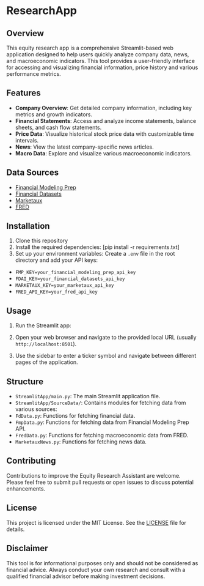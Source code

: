# ResearchApp

## Overview

This equity research app is a comprehensive Streamlit-based web application designed to help users quickly analyze company data, news, and macroeconomic indicators. This tool provides a user-friendly interface for accessing and visualizing financial information, price history and various performance metrics.

## Features

- **Company Overview**: Get detailed company information, including key metrics and growth indicators.
- **Financial Statements**: Access and analyze income statements, balance sheets, and cash flow statements.
- **Price Data**: Visualize historical stock price data with customizable time intervals.
- **News**: View the latest company-specific news articles.
- **Macro Data**: Explore and visualize various macroeconomic indicators.

## Data Sources
- [Financial Modeling Prep](https://site.financialmodelingprep.com/)
- [Financial Datasets](https://www.financialdatasets.ai/)
- [Marketaux](https://www.marketaux.com/)
- [FRED](https://fred.stlouisfed.org/docs/api/fred/)


## Installation

1. Clone this repository
2. Install the required dependencies: [pip install -r requirements.txt]
3. Set up your environment variables:
Create a `.env` file in the root directory and add your API keys:
- `FMP_KEY=your_financial_modeling_prep_api_key`
- `FDAI_KEY=your_financial_datasets_api_key`
- `MARKETAUX_KEY=your_marketaux_api_key`
- `FRED_API_KEY=your_fred_api_key`


## Usage

1. Run the Streamlit app:

2. Open your web browser and navigate to the provided local URL (usually `http://localhost:8501`).

3. Use the sidebar to enter a ticker symbol and navigate between different pages of the application.

## Structure

- `StreamlitApp/main.py`: The main Streamlit application file.
- `StreamlitApp/SourceData/`: Contains modules for fetching data from various sources:
- `FdData.py`: Functions for fetching financial data.
- `FmpData.py`: Functions for fetching data from Financial Modeling Prep API.
- `FredData.py`: Functions for fetching macroeconomic data from FRED.
- `MarketauxNews.py`: Functions for fetching news data.

## Contributing

Contributions to improve the Equity Research Assistant are welcome. Please feel free to submit pull requests or open issues to discuss potential enhancements.

## License

This project is licensed under the MIT License. See the [LICENSE](LICENSE) file for details.

## Disclaimer

This tool is for informational purposes only and should not be considered as financial advice. Always conduct your own research and consult with a qualified financial advisor before making investment decisions.
